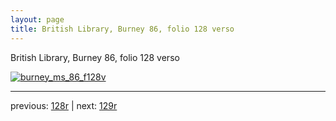 ```yaml
---
layout: page
title: British Library, Burney 86, folio 128 verso
---
```


British Library, Burney 86, folio 128 verso

[![burney_ms_86_f128v](http://www.homermultitext.org/iipsrv?IIIF=/project/homer/pyramidal/deepzoom/bl/burney86imgs/v1/burney_ms_86_f128v.tif/full/800,/0/default.jpg)](http://www.homermultitext.org/ict2/?urn=urn:cite2:bl:burney86imgs.v1:burney_ms_86_f128v) 

---

previous:  [128r](../128r/) | next: [129r](../129r/)